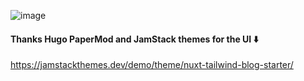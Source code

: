 ![image](https://github.com/user-attachments/assets/ab855a7c-fbc1-4c19-8db3-6965cb93c280)

#### Thanks Hugo PaperMod and JamStack themes for the UI ⬇️ 
https://jamstackthemes.dev/demo/theme/nuxt-tailwind-blog-starter/

